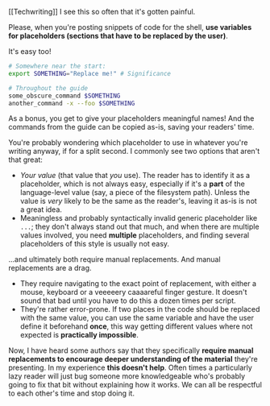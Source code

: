 ---
---

[[Techwriting]] I see this so often that it's gotten painful.

Please, when you're posting snippets of code for the shell, **use variables for placeholders (sections that have to be replaced by the user)**.

It's easy too!

```sh
# Somewhere near the start:
export SOMETHING="Replace me!" # Significance
```

```sh
# Throughout the guide
some_obscure_command $SOMETHING
another_command -x --foo $SOMETHING
```

As a bonus, you get to give your placeholders meaningful names! And the commands from the guide can be copied as-is, saving your readers' time.

You're probably wondering which placeholder to use in whatever you're writing anyway, if for a split second. I commonly see two options that aren't that great:

* *Your value* (that value that *you* use). The reader has to identify it as a placeholder, which is not always easy, especially if it's a **part** of the language-level value (say, a piece of the filesystem path). Unless the value is *very* likely to be the same as the reader's, leaving it as-is is not a great idea.
* Meaningless and probably syntactically invalid generic placeholder like `...`; they don't always stand out that much, and when there are multiple values involved, you need **multiple** placeholders, and finding several placeholders of this style is usually not easy.

...and ultimately both require manual replacements. And manual replacements are a drag.

* They require navigating to the exact point of replacement, with either a mouse, keyboard or a veeeeery caaaareful finger gesture. It doesn't sound that bad until you have to do this a dozen times per script.
* They're rather error-prone. If two places in the code should be replaced with the same value, you can use the same variable and have the user define it beforehand **once**, this way getting different values where not expected is **practically impossible**.

Now, I have heard some authors say that they specifically **require manual replacements to encourage deeper understanding of the material** they're presenting. In my experience **this doesn't help**. Often times a particularly lazy reader will just bug someone more knowledgeable who's probably going to fix that bit without explaining how it works. We can all be respectful to each other's time and stop doing it.
